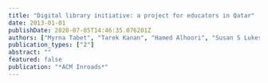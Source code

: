 ```yaml
---
title: "Digital library initiative: a project for educators in Qatar"
date: 2013-01-01
publishDate: 2020-07-05T14:46:35.076201Z
authors: ["Myrna Tabet", "Tarek Kanan", "Hamed Alhoori", "Susan S Lukesh", "Carole Thompson", "Edward A Fox", "Mohammed Samaka"]
publication_types: ["2"]
abstract: ""
featured: false
publication: "*ACM Inroads*"
---
```


